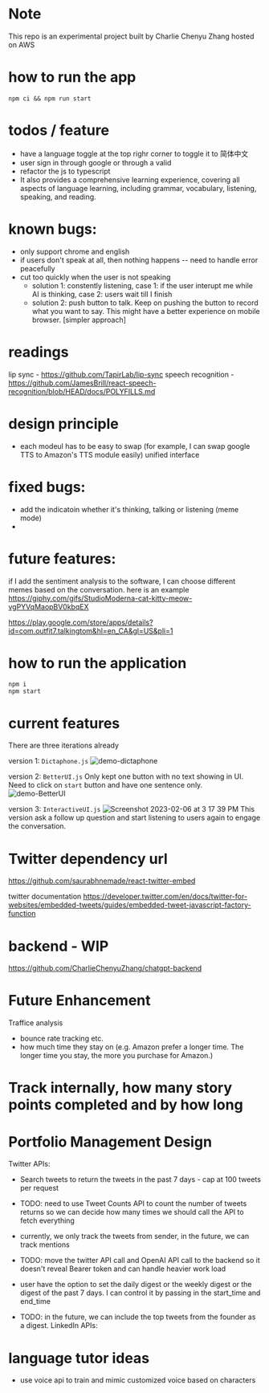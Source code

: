 # Note

This repo is an experimental project built by Charlie Chenyu Zhang hosted on AWS

# how to run the app

```
npm ci && npm run start
```

# todos / feature

- have a language toggle at the top righr corner to toggle it to 简体中文
- user sign in through google or through a valid
- refactor the js to typescript
- It also provides a comprehensive learning experience, covering all aspects of
  language learning, including grammar, vocabulary, listening,
  speaking, and reading.

# known bugs:

- only support chrome and english
- if users don't speak at all, then nothing happens -- need to handle error peacefully
- cut too quickly when the user is not speaking
  - solution 1: constently listening, case 1: if the user interupt me while AI is thinking, case 2: users wait till I finish
  - solution 2: push button to talk. Keep on pushing the button to record what you want to say. This might have a better experience on mobile browser. [simpler approach]

# readings

lip sync - https://github.com/TapirLab/lip-sync
speech recognition - https://github.com/JamesBrill/react-speech-recognition/blob/HEAD/docs/POLYFILLS.md

# design principle

- each modeul has to be easy to swap (for example, I can swap google TTS to Amazon's TTS module easily) unified interface

# fixed bugs:

- add the indicatoin whether it's thinking, talking or listening (meme mode)
-

# future features:

if I add the sentiment analysis to the software, I can choose different memes based on the conversation. here is an example
https://giphy.com/gifs/StudioModerna-cat-kitty-meow-vgPYVqMaopBV0kbqEX

https://play.google.com/store/apps/details?id=com.outfit7.talkingtom&hl=en_CA&gl=US&pli=1

# how to run the application

```
npm i
npm start
```

# current features

There are three iterations already

version 1: `Dictaphone.js`
![demo-dictaphone](https://user-images.githubusercontent.com/22360911/216835597-3dd15e06-4819-44f9-93ad-15dec3f531d4.png)

version 2: `BetterUI.js`
Only kept one button with no text showing in UI. Need to click on `start` button and have one sentence only.
![demo-BetterUI](https://user-images.githubusercontent.com/22360911/216835593-37f9749f-a191-492f-8207-d037a57e1c61.png)

version 3: `InteractiveUI.js`
![Screenshot 2023-02-06 at 3 17 39 PM](https://user-images.githubusercontent.com/22360911/217076113-4a041f37-3a25-402e-8d34-0d0831e04694.png)
This version ask a follow up question and start listening to users again to engage the conversation.

# Twitter dependency url

https://github.com/saurabhnemade/react-twitter-embed

twitter documentation
https://developer.twitter.com/en/docs/twitter-for-websites/embedded-tweets/guides/embedded-tweet-javascript-factory-function

# backend - WIP

https://github.com/CharlieChenyuZhang/chatgpt-backend

# Future Enhancement

Traffice analysis

- bounce rate tracking etc.
- how much time they stay on (e.g. Amazon prefer a longer time. The longer time you stay, the more you purchase for Amazon.)

# Track internally, how many story points completed and by how long

# Portfolio Management Design

Twitter APIs:

- Search tweets to return the tweets in the past 7 days - cap at 100 tweets per request
- TODO: need to use Tweet Counts API to count the number of tweets returns so we can decide how many times we should call the API to fetch everything
- currently, we only track the tweets from sender, in the future, we can track mentions
- TODO: move the twitter API call and OpenAI API call to the backend so it doesn't reveal Bearer token and can handle heavier work load

- user have the option to set the daily digest or the weekly digest or the digest of the past 7 days. I can control it by passing in the start_time and end_time

- TODO: in the future, we can include the top tweets from the founder as a digest.
  LinkedIn APIs:

# language tutor ideas

- use voice api to train and mimic customized voice based on characters
